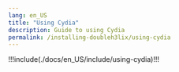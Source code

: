 ```yaml
---
lang: en_US
title: "Using Cydia"
description: Guide to using Cydia
permalink: /installing-doubleh3lix/using-cydia
---
```


!!!include(./docs/en_US/include/using-cydia)!!!